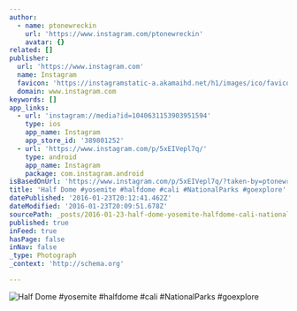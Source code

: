 ```yaml
---
author:
  - name: ptonewreckin
    url: 'https://www.instagram.com/ptonewreckin'
    avatar: {}
related: []
publisher:
  url: 'https://www.instagram.com'
  name: Instagram
  favicon: 'https://instagramstatic-a.akamaihd.net/h1/images/ico/favicon.ico/7cdab0872b15.ico'
  domain: www.instagram.com
keywords: []
app_links:
  - url: 'instagram://media?id=1040631153903951594'
    type: ios
    app_name: Instagram
    app_store_id: '389801252'
  - url: 'https://www.instagram.com/p/5xEIVepl7q/'
    type: android
    app_name: Instagram
    package: com.instagram.android
isBasedOnUrl: 'https://www.instagram.com/p/5xEIVepl7q/?taken-by=ptonewreckin'
title: 'Half Dome #yosemite #halfdome #cali #NationalParks #goexplore'
datePublished: '2016-01-23T20:12:41.462Z'
dateModified: '2016-01-23T20:09:51.678Z'
sourcePath: _posts/2016-01-23-half-dome-yosemite-halfdome-cali-nationalparks-goexplor.md
published: true
inFeed: true
hasPage: false
inNav: false
_type: Photograph
_context: 'http://schema.org'

---
```

![Half Dome &num;yosemite &num;halfdome &num;cali &num;NationalParks &num;goexplore](https://scontent.cdninstagram.com/hphotos-xaf1/t51.2885-15/s640x640/sh0.08/e35/11357797_128113717528239_1498694988_n.jpg)